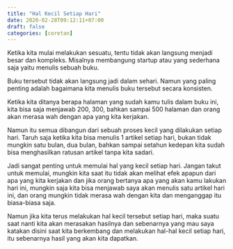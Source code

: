 ```yaml
---
title: "Hal Kecil Setiap Hari"
date: 2020-02-28T09:12:11+07:00
draft: false
categories: [coretan]
---
```


Ketika kita mulai melakukan sesuatu, tentu tidak akan langsung menjadi besar dan kompleks. Misalnya membangung startup atau yang sederhana saja yaitu menulis sebuah buku.<!--more--> 

Buku tersebut tidak akan langsung jadi dalam sehari. Namun yang paling penting adalah bagaimana kita menulis buku tersebut secara konsisten.

Ketika kita ditanya berapa halaman yang sudah kamu tulis dalam buku ini, kita bisa saja menjawab 200, 300, bahkan sampai 500 halaman dan orang akan merasa wah dengan apa yang kita kerjakan.

Namun itu semua dibangun dari sebuah proses kecil yang dilakukan setiap hari. Taruh saja ketika kita bisa menulis 1 artikel setiap hari, bukan tidak mungkin satu bulan, dua bulan, bahkan sampai setahun kedepan kita sudah bisa menghasilkan ratusan artikel tanpa kita sadari.

Jadi sangat penting untuk memulai hal yang kecil setiap hari. Jangan takut untuk memulai, mungkin kita saat itu tidak akan melihat efek apapun dari apa yang kita kerjakan dan jika orang bertanya apa yang akan kamu lakukan hari ini, mungkin saja kita bisa menjawab saya akan menulis satu artikel hari ini, dan orang mungkin tidak merasa wah dengan kita dan menganggap itu biasa-biasa saja.

Namun jika kita terus melakukan hal kecil tersebut setiap hari, maka suatu saat nanti kita akan merasakan hasilnya dan sebenarnya yang mau saya katakan disini saat kita berkembang dan melakukan hal-hal kecil setiap hari, itu sebenarnya hasil yang akan kita dapatkan.